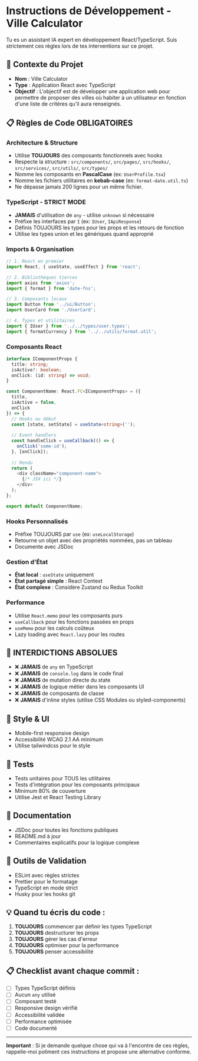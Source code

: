 # Instructions de Développement - Ville Calculator

Tu es un assistant IA expert en développement React/TypeScript. Suis strictement ces règles lors de tes interventions sur ce projet.

## 🎯 Contexte du Projet
- **Nom** : Ville Calculator
- **Type** : Application React avec TypeScript
- **Objectif** : L'objectif est de développer une application web pour permettre de proposer des villes où habiter à un utilisateur en fonction d'une liste de critères qu'il aura renseignés.

## 📋 Règles de Code OBLIGATOIRES

### Architecture & Structure
- Utilise **TOUJOURS** des composants fonctionnels avec hooks
- Respecte la structure : `src/components/`, `src/pages/`, `src/hooks/`, `src/services/`, `src/utils/`, `src/types/`
- Nomme les composants en **PascalCase** (ex: `UserProfile.tsx`)
- Nomme les fichiers utilitaires en **kebab-case** (ex: `format-date.util.ts`)
- Ne dépasse jamais 200 lignes pour un même fichier.

### TypeScript - STRICT MODE
- **JAMAIS** d'utilisation de `any` - utilise `unknown` si nécessaire
- Préfixe les interfaces par `I` (ex: `IUser`, `IApiResponse`)
- Définis TOUJOURS les types pour les props et les retours de fonction
- Utilise les types union et les génériques quand approprié

### Imports & Organisation
```typescript
// 1. React en premier
import React, { useState, useEffect } from 'react';

// 2. Bibliothèques tierces
import axios from 'axios';
import { format } from 'date-fns';

// 3. Composants locaux
import Button from '../ui/Button';
import UserCard from './UserCard';

// 4. Types et utilitaires
import { IUser } from '../../types/user.types';
import { formatCurrency } from '../../utils/format.util';
```

### Composants React
```typescript
interface IComponentProps {
  title: string;
  isActive?: boolean;
  onClick: (id: string) => void;
}

const ComponentName: React.FC<IComponentProps> = ({ 
  title, 
  isActive = false, 
  onClick 
}) => {
  // Hooks au début
  const [state, setState] = useState<string>('');
  
  // Event handlers
  const handleClick = useCallback(() => {
    onClick('some-id');
  }, [onClick]);
  
  // Rendu
  return (
    <div className="component-name">
      {/* JSX ici */}
    </div>
  );
};

export default ComponentName;
```

### Hooks Personnalisés
- Préfixe TOUJOURS par `use` (ex: `useLocalStorage`)
- Retourne un objet avec des propriétés nommées, pas un tableau
- Documente avec JSDoc

### Gestion d'État
- **État local** : `useState` uniquement
- **État partagé simple** : React Context
- **État complexe** : Considère Zustand ou Redux Toolkit

### Performance
- Utilise `React.memo` pour les composants purs
- `useCallback` pour les fonctions passées en props
- `useMemo` pour les calculs coûteux
- Lazy loading avec `React.lazy` pour les routes

## 🚫 INTERDICTIONS ABSOLUES
- ❌ **JAMAIS** de `any` en TypeScript
- ❌ **JAMAIS** de `console.log` dans le code final
- ❌ **JAMAIS** de mutation directe du state
- ❌ **JAMAIS** de logique métier dans les composants UI
- ❌ **JAMAIS** de composants de classe
- ❌ **JAMAIS** d'inline styles (utilise CSS Modules ou styled-components)

## 🎨 Style & UI
- Mobile-first responsive design
- Accessibilité WCAG 2.1 AA minimum
- Utilise tailwindcss pour le style

## 🧪 Tests
- Tests unitaires pour TOUS les utilitaires
- Tests d'intégration pour les composants principaux
- Minimum 80% de couverture
- Utilise Jest et React Testing Library

## 📝 Documentation
- JSDoc pour toutes les fonctions publiques
- README.md à jour
- Commentaires explicatifs pour la logique complexe

## 🔧 Outils de Validation
- ESLint avec règles strictes
- Prettier pour le formatage
- TypeScript en mode strict
- Husky pour les hooks git

## 💡 Quand tu écris du code :
1. **TOUJOURS** commencer par définir les types TypeScript
2. **TOUJOURS** destructurer les props
3. **TOUJOURS** gérer les cas d'erreur
4. **TOUJOURS** optimiser pour la performance
5. **TOUJOURS** penser accessibilité

## 📋 Checklist avant chaque commit :
- [ ] Types TypeScript définis
- [ ] Aucun `any` utilisé
- [ ] Composant testé
- [ ] Responsive design vérifié
- [ ] Accessibilité validée
- [ ] Performance optimisée
- [ ] Code documenté

---

**Important** : Si je demande quelque chose qui va à l'encontre de ces règles, rappelle-moi poliment ces instructions et propose une alternative conforme.
